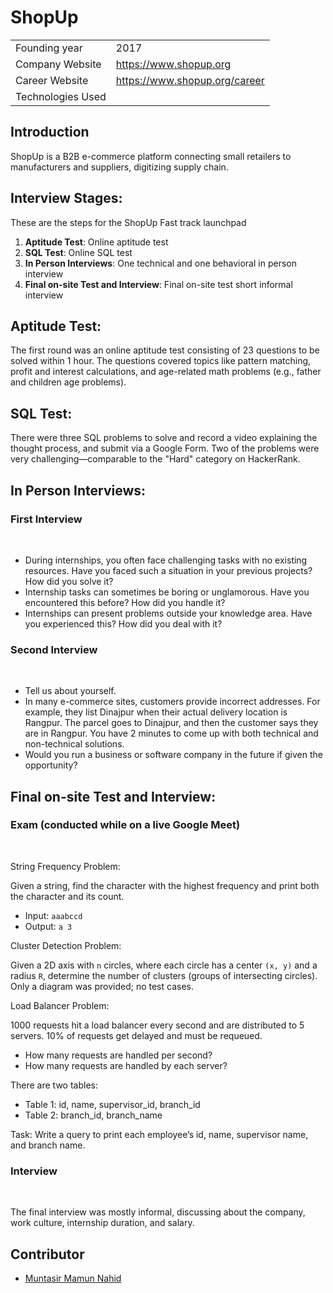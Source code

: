 # ShopUp

|                   |                               |
| :---------------- | :---------------------------- |
| Founding year     | 2017                          |
| Company Website   | https://www.shopup.org        |
| Career Website    | https://www.shopup.org/career |
| Technologies Used |                               |

## Introduction
ShopUp is a B2B e-commerce platform connecting small retailers to manufacturers and suppliers, digitizing supply chain. 

## Interview Stages:

These are the steps for the ShopUp Fast track launchpad
1. **Aptitude Test**:	Online aptitude test
2. **SQL Test**:   Online SQL test
3. **In Person Interviews**: One technical and one behavioral in person interview
4. **Final on-site Test and Interview**: Final on-site test short informal interview

## Aptitude Test:

The first round was an
online aptitude test consisting of 23 questions to be solved within 1 hour. The questions covered
topics like pattern matching, profit and interest calculations, and age-related math problems
(e.g., father and children age problems).

## SQL Test:

There were three SQL problems to solve and record a video
explaining the thought process, and submit via a Google Form. Two of the problems were
very challenging—comparable to the "Hard" category on HackerRank.

## In Person Interviews:

### First Interview
<br>
<article>

- During internships, you often face challenging tasks with no existing resources. Have
you faced such a situation in your previous projects? How did you solve it?
- Internship tasks can sometimes be boring or unglamorous. Have you encountered this
before? How did you handle it?
- Internships can present problems outside your knowledge area. Have you experienced
this? How did you deal with it?

</article>

### Second Interview
<br>
<article>

- Tell us about yourself.
- In many e-commerce sites, customers provide incorrect addresses. For example, they
list Dinajpur when their actual delivery location is Rangpur. The parcel goes to Dinajpur,
and then the customer says they are in Rangpur. You have 2 minutes to come up with
both technical and non-technical solutions.
- Would you run a business or software company in the future if given the
opportunity?

</article>

## Final on-site Test and Interview:

### Exam (conducted while on a live Google Meet)
<br>
<article>

String Frequency Problem:

Given a string, find the character with the highest frequency and print both the character
and its count.
- Input: `aaabccd`
- Output: `a 3`

</article>

<article>

Cluster Detection Problem:

Given a 2D axis with `n` circles, where each circle has a center `(x, y)` and a radius `R`,
determine the number of clusters (groups of intersecting circles). Only a diagram was
provided; no test cases.

</article>

<article>

Load Balancer Problem:

1000 requests hit a load balancer every second and are distributed to 5 servers.
10% of requests get delayed and must be requeued.
- How many requests are handled per second?
- How many requests are handled by each server?

</article>

<article>

There are two tables:

- Table 1: id, name, supervisor_id, branch_id
- Table 2: branch_id, branch_name
  
Task: Write a query to print each employee’s id, name, supervisor name, and
branch name.

</article>

### Interview
<br>
<article>

The final interview was mostly informal, discussing about the company, work culture, internship
duration, and salary.

</article>

## Contributor
- [Muntasir Mamun Nahid](https://bd.linkedin.com/in/muntasir-mamun-nahid-b1634a1aa)  